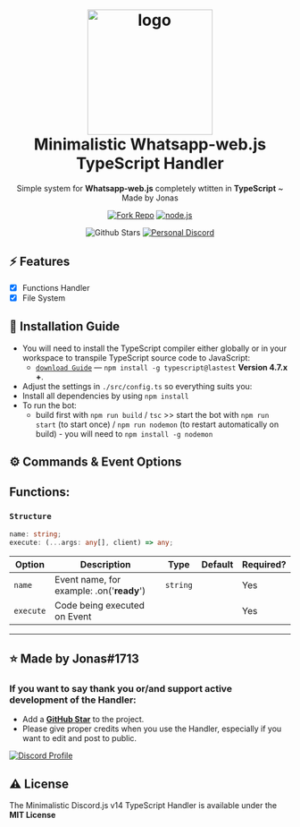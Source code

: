 <h1 align="center">
  <img alt="logo" src="https://user-images.githubusercontent.com/98329976/213940009-0fee9ef6-2ea6-4b4c-93ac-2d6b5cb7ea7b.png" width="224px"/><br/>
  Minimalistic Whatsapp-web.js TypeScript Handler 
</h1>
<p align="center">Simple system for <b>Whatsapp-web.js</b> completely wtitten in <b>TypeScript</b> ~ Made by Jonas</p>

<p align="center">
<a href="https://github.com/JonasThierbach/Whatsapp-web.js-TypeScript-Handler/fork"><img src="https://img.shields.io/github/forks/jonas-mtl/Whatsapp-web.js-TypeScript-Handler?style=for-the-badge" alt="Fork Repo" /></a>
<a href="https://nodejs.org/en/download/">
   <img src="https://img.shields.io/badge/node-16.16.x-brightgreen?style=for-the-badge" alt="node.js">
</a>
</p>

<p align="center">
<img src="https://img.shields.io/github/stars/jonas-mtl?style=for-the-badge" alt="Github Stars" />
<a href="https://discord.gg/uTCqcvC5Xf"><img src="https://img.shields.io/discord/989513288243097650?label=Personal%20Discord&style=for-the-badge" alt="Personal Discord" /></a>
</p>

## ⚡️ Features

- [x] Functions Handler
- [x] File System

## 📝 Installation Guide

- You will need to install the TypeScript compiler either globally or in your workspace to transpile TypeScript source code to JavaScript:
  - [`download Guide`](https://www.typescriptlang.org/download) — `npm install -g typescript@lastest` **Version 4.7.x +**.
- Adjust the settings in `./src/config.ts` so everything suits you:
- Install all dependencies by using `npm install`
- To run the bot:
  - build first with `npm run build` / `tsc` >> start the bot with `npm run start` (to start once) / `npm run nodemon` (to restart automatically on build) - you will need to `npm install -g nodemon`

## ⚙️ Commands & Event Options

## Functions:

### `Structure`

```ts
name: string;
execute: (...args: any[], client) => any;
```

| Option | Description                                                               | Type   | Default | Required? |
| ------ | ------------------------------------------------------------------------- | ------ | ------- | --------- |
| `name` | Event name, for example: .on('<b>ready</b>')                            | `string` | | Yes        |
| `execute` | Code being executed on Event |  |  | Yes        |

---

## ⭐️ Made by Jonas#1713

### If you want to say **thank you** or/and support active development of the Handler:

- Add a **[GitHub Star](https://github.com/jonas-mtl/Whatsapp-web.js-TypeScript-Handler)** to the project.
- Please give proper credits when you use the Handler, especially if you want to edit and post to public.

<a href="https://www.producthunt.com/posts/create-go-app?utm_source=badge-review&utm_medium=badge&utm_souce=badge-create-go-app#discussion-body" target="_blank"><img src="https://discord.c99.nl/widget/theme-3/783252406753689601.png" alt="Discord Profile"  /></a>

## ⚠️ License

The Minimalistic Discord.js v14 TypeScript Handler is available under the **MIT License**
